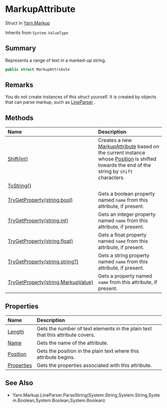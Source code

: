 # MarkupAttribute

Struct in [Yarn.Markup](/docs/api/csharp/yarn.markup.md)

Inherits from `System.ValueType`

## Summary


Represents a range of text in a marked-up string.


```csharp
public struct MarkupAttribute
```

## Remarks


You do not create instances of this struct yourself. It is created by
objects that can parse markup, such as  <a href="yarn.markup.lineparser.md">LineParser</a> .


## Methods

|Name|Description|
|:---|:---|
|[Shift(int)](/docs/api/csharp/yarn.markup.markupattribute.shift.md)|Creates a new  <a href="yarn.markup.markupattribute.md">MarkupAttribute</a>  based on the current instance whose  <a href="yarn.markup.markupattribute.position.md">Position</a>  is shifted towards the end of the string by  <code>shift</code>  characters.|
|[ToString()](/docs/api/csharp/yarn.markup.markupattribute.tostring.md)||
|[TryGetProperty(string,bool)](/docs/api/csharp/yarn.markup.markupattribute.trygetproperty-5.md)|Gets a boolean property named  <code>name</code>  from this attribute, if present.|
|[TryGetProperty(string,int)](/docs/api/csharp/yarn.markup.markupattribute.trygetproperty-3.md)|Gets an integer property named  <code>name</code>  from this attribute, if present.|
|[TryGetProperty(string,float)](/docs/api/csharp/yarn.markup.markupattribute.trygetproperty-2.md)|Gets a float property named  <code>name</code>  from this attribute, if present.|
|[TryGetProperty(string,string?)](/docs/api/csharp/yarn.markup.markupattribute.trygetproperty-4.md)|Gets a string property named  <code>name</code>  from this attribute, if present.|
|[TryGetProperty(string,MarkupValue)](/docs/api/csharp/yarn.markup.markupattribute.trygetproperty-1.md)|Gets a property named  <code>name</code>  from this attribute, if present.|

## Properties

|Name|Description|
|:---|:---|
|[Length](/docs/api/csharp/yarn.markup.markupattribute.length.md)|Gets the number of text elements in the plain text that this attribute covers.|
|[Name](/docs/api/csharp/yarn.markup.markupattribute.name.md)|Gets the name of the attribute.|
|[Position](/docs/api/csharp/yarn.markup.markupattribute.position.md)|Gets the position in the plain text where this attribute begins.|
|[Properties](/docs/api/csharp/yarn.markup.markupattribute.properties.md)|Gets the properties associated with this attribute.|

## See Also

* Yarn.Markup.LineParser.ParseString\(System.String,System.String,System.Boolean,System.Boolean,System.Boolean\): 


